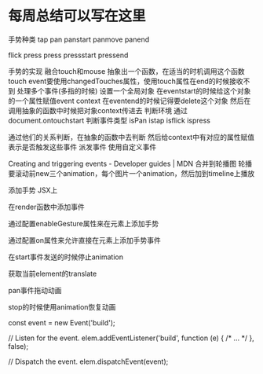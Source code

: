 # 每周总结可以写在这里
手势种类
tap
pan
panstart panmove panend

flick
press
press pressstart pressend

手势的实现
融合touch和mouse
抽象出一个函数，在适当的时机调用这个函数
touch event要使用changedTouches属性，使用touch属性在end的时候接收不到
处理多个事件(多指的时候)
设置一个全局对象
在eventstart的时候给这个对象的一个属性赋值event context
在eventend的时候记得要delete这个对象
然后在调用抽象的函数中时候把对象context传进去
判断环境
通过document.ontouchstart
判断事件类型
isPan
istap
isflick
ispress

通过他们的关系判断，在抽象的函数中去判断
然后给context中有对应的属性赋值表示是否触发这些事件
派发事件
使用自定义事件

Creating and triggering events - Developer guides | MDN
合并到轮播图
轮播要滚动前new三个animation，每个图片一个animation，然后加到timeline上播放

添加手势 JSX上

在render函数中添加事件

通过配置enableGesture属性来在元素上添加手势

通过配置on属性来允许直接在元素上添加手势事件

在start事件发送的时候停止animation

获取当前element的translate

pan事件拖动动画

stop的时候使用animation恢复动画



const event = new Event('build');

// Listen for the event.
elem.addEventListener('build', function (e) { /* ... */ }, false);

// Dispatch the event.
elem.dispatchEvent(event);
